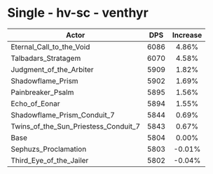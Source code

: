 # Single - hv-sc - venthyr
| Actor | DPS | Increase |
|---|:---:|:---:|
|Eternal_Call_to_the_Void|6086|4.86%|
|Talbadars_Stratagem|6070|4.58%|
|Judgment_of_the_Arbiter|5909|1.82%|
|Shadowflame_Prism|5902|1.69%|
|Painbreaker_Psalm|5895|1.56%|
|Echo_of_Eonar|5894|1.55%|
|Shadowflame_Prism_Conduit_7|5844|0.69%|
|Twins_of_the_Sun_Priestess_Conduit_7|5843|0.67%|
|Base|5804|0.00%|
|Sephuzs_Proclamation|5803|-0.01%|
|Third_Eye_of_the_Jailer|5802|-0.04%|

